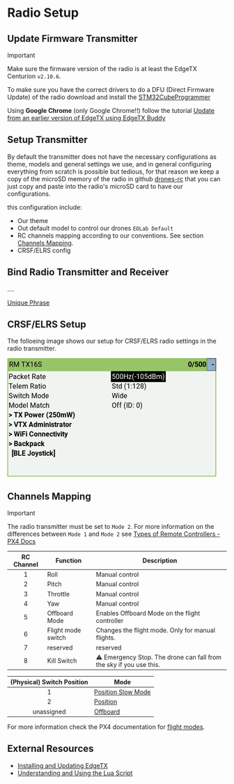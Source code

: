# Radio Setup

## Update Firmware Transmitter

> [!IMPORTANT]
> Make sure the firmware version of the radio is at least the EdgeTX Centurion `v2.10.6`.

To make sure you have the correct drivers to do a DFU (Direct Firmware Update) of the radio download and install the [STM32CubeProgrammer](https://www.st.com/en/development-tools/stm32cubeprog.html)

Using **Google Chrome** (only Google Chrome!!) follow the tutorial [Update from an earlier version of EdgeTX using EdgeTX Buddy](https://manual.edgetx.org/installing-and-updating-edgetx/update-from-opentx-to-edgetx-1)

## Setup Transmitter

By default the transmitter does not have the necessary configurations as theme, models and general settings we use, and in general configuring everything from scratch is possible but tedious, for that reason we keep a copy of the microSD memory of the radio in github [drones-rc](https://github.com/EOLab-HSRW/drones-rc) that you can just copy and paste into the radio's microSD card to have our configurations.

this configuration include:
- Our theme
- Out default model to control our drones `EOLab Default`
- RC channels mapping according to our conventions. See section [Channels Mapping](#channels-mapping).
- CRSF/ELRS config

## Bind Radio Transmitter and Receiver

....

[Unique Phrase](https://www.expresslrs.org/quick-start/binding/)

## CRSF/ELRS Setup

The folloeing image shows our setup for CRSF/ELRS radio settings in the radio transmitter.

![ELRS lua script](/assets/elrs-script-screen.bmp)

## Channels Mapping

> [!IMPORTANT]
> The radio transmitter must be set to `Mode 2`. For more information on the differences between `Mode 1` and `Mode 2` see [Types of Remote Controllers - PX4 Docs](https://docs.px4.io/main/en/getting_started/rc_transmitter_receiver.html#types-of-remote-controllers)

| RC Channel | Function           | Description                                                        |
|:----------:|--------------------|--------------------------------------------------------------------|
| 1          | Roll               | Manual control                                                     |
| 2          | Pitch              | Manual control                                                     |
| 3          | Throttle           | Manual control                                                     |
| 4          | Yaw                | Manual control                                                     |
| 5          | Offboard Mode      | Enables Offboard Mode on the flight controller                     |
| 6          | Flight mode switch | Changes the flight mode. Only for manual flights.                  |
| 7          | reserved           | reserved                                                           |
| 8          | Kill Switch        | ⚠️ Emergency Stop. The drone can fall from the sky if you use this. |


| (Physical) Switch Position | Mode                                                                                 |
|:--------------------------:|--------------------------------------------------------------------------------------|
| 1                          | [Position Slow Mode](https://docs.px4.io/main/en/flight_modes_mc/position_slow.html) |
| 2                          | [Position](https://docs.px4.io/main/en/flight_modes_mc/position.html)                |
| unassigned                 | [Offboard](https://docs.px4.io/main/en/flight_modes/offboard)                        |

For more information check the PX4 documentation for [flight modes](https://docs.px4.io/main/en/flight_modes_mc/).

## External Resources

- [Installing and Updating EdgeTX](https://manual.edgetx.org/installing-and-updating-edgetx)
- [Understanding and Using the Lua Script](https://www.expresslrs.org/quick-start/transmitters/lua-howto/#understanding-and-using-the-lua-script)
